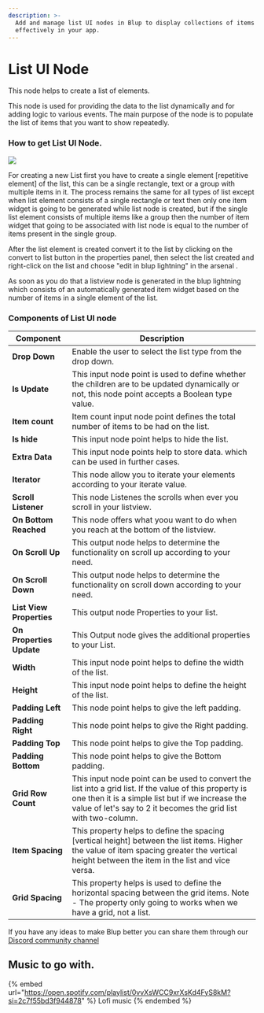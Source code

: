 ```yaml
---
description: >-
  Add and manage list UI nodes in Blup to display collections of items
  effectively in your app.
---
```


# List UI Node

This node helps to create a list of elements.

This node is used for providing the data to the list dynamically and for adding logic to various events. The main purpose of the node is to populate the list of items that you want to show repeatedly.

### How to get List UI Node.

![](../../../.gitbook/assets/listview-.gif)

For creating a new List first you have to create a single element \[repetitive element] of the list, this can be a single rectangle, text or a group with multiple items in it. The process remains the same for all types of list except when list element consists of a single rectangle or text then only one item widget is going to be generated while list node is created, but if the single list element consists of multiple items like a group then the number of item widget that going to be associated with list node is equal to the number of items present in the single group.

After the list element is created convert it to the list by clicking on the convert to list button in the properties panel, then select the list created and right-click on the list and choose "edit in blup lightning" in the arsenal .

As soon as you do that a listview node is generated in the blup lightning which consists of an automatically generated item widget based on the number of items in a single element of the list.

### Components of List UI node

| Component                | Description                                                                                                                                                                                                                    |
| ------------------------ | ------------------------------------------------------------------------------------------------------------------------------------------------------------------------------------------------------------------------------ |
| **Drop Down**            | Enable the user to select the list type from the drop down.                                                                                                                                                                    |
| **Is Update**            | This input node point is used to define whether the children are to be updated dynamically or not, this node point accepts a Boolean type value.                                                                               |
| **Item count**           | Item count input node point defines the total number of items to be had on the list.                                                                                                                                           |
| **Is hide**              | This input node point helps to hide the list.                                                                                                                                                                                  |
| **Extra Data**           | This input node points help to store data. which can be used in further cases.                                                                                                                                                 |
| **Iterator**             | This node allow you to iterate your elements according to your iterate value.                                                                                                                                                  |
| **Scroll Listener**      | This node Listenes the scrolls when ever you scroll in your listview.                                                                                                                                                          |
| **On Bottom Reached**    | This node offers what yoou want to do when you reach at the bottom of the listview.                                                                                                                                            |
| **On Scroll Up**         | This output node helps to determine the functionality on scroll up according to your need.                                                                                                                                     |
| **On Scroll Down**       | This output node helps to determine the functionality on scroll down according to your need.                                                                                                                                   |
| **List View Properties** | This output node Properties to your list.                                                                                                                                                                                      |
| **On Properties Update** | This Output node gives the additional properties to your List.                                                                                                                                                                 |
| **Width**                | This input node point helps to define the width of the list.                                                                                                                                                                   |
| **Height**               | This input node point helps to define the height of the list.                                                                                                                                                                  |
| **Padding Left**         | This node point helps to give the left padding.                                                                                                                                                                                |
| **Padding Right**        | This node point helps to give the Right padding.                                                                                                                                                                               |
| **Padding Top**          | This node point helps to give the Top padding.                                                                                                                                                                                 |
| **Padding Bottom**       | This node point helps to give the Bottom padding.                                                                                                                                                                              |
| **Grid Row Count**       | This input node point can be used to convert the list into a grid list. If the value of this property is one then it is a simple list but if we increase the value of let's say to 2 it becomes the grid list with two-column. |
| **Item Spacing**         | This property helps to define the spacing \[vertical height] between the list items. Higher the value of item spacing greater the vertical height between the item in the list and vice versa.                                 |
| **Grid Spacing**         | This property helps is used to define the horizontal spacing between the grid items. Note - The property only going to works when we have a grid, not a list.                                                                  |

If you have any ideas to make Blup better you can share them through our [Discord community channel](https://discord.com/channels/940632966093234176/965313562425823303)

## Music to go with.

{% embed url="https://open.spotify.com/playlist/0vvXsWCC9xrXsKd4FyS8kM?si=2c7f55bd3f944878" %}
Lofi music
{% endembed %}
